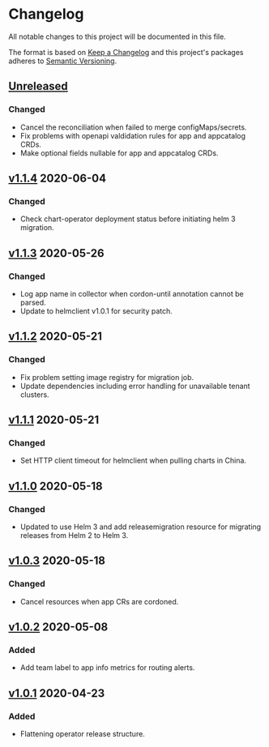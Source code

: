 # Changelog

All notable changes to this project will be documented in this file.

The format is based on [Keep a Changelog](http://keepachangelog.com/en/1.0.0/)
and this project's packages adheres to [Semantic Versioning](http://semver.org/spec/v2.0.0.html).

## [Unreleased]

### Changed

- Cancel the reconciliation when failed to merge configMaps/secrets. 
- Fix problems with openapi valdidation rules for app and appcatalog CRDs.
- Make optional fields nullable for app and appcatalog CRDs.

## [v1.1.4] 2020-06-04

### Changed

- Check chart-operator deployment status before initiating helm 3 migration.

## [v1.1.3] 2020-05-26

### Changed

- Log app name in collector when cordon-until annotation cannot be parsed.
- Update to helmclient v1.0.1 for security patch.

## [v1.1.2] 2020-05-21

### Changed

- Fix problem setting image registry for migration job.
- Update dependencies including error handling for unavailable tenant clusters.

## [v1.1.1] 2020-05-21

### Changed

- Set HTTP client timeout for helmclient when pulling charts in China.

## [v1.1.0] 2020-05-18

### Changed

- Updated to use Helm 3 and add releasemigration resource for migrating releases
from Helm 2 to Helm 3.

## [v1.0.3] 2020-05-18

### Changed

- Cancel resources when app CRs are cordoned.

## [v1.0.2] 2020-05-08

### Added

- Add team label to app info metrics for routing alerts.

## [v1.0.1] 2020-04-23

### Added

- Flattening operator release structure.

[Unreleased]: https://github.com/giantswarm/app-operator/compare/v1.1.4..HEAD

[v1.1.4]: https://github.com/giantswarm/app-operator/compare/v1.1.3..v1.1.4
[v1.1.3]: https://github.com/giantswarm/app-operator/compare/v1.1.2..v1.1.3
[v1.1.2]: https://github.com/giantswarm/app-operator/compare/v1.1.1..v1.1.2
[v1.1.1]: https://github.com/giantswarm/app-operator/compare/v1.1.0..v1.1.1
[v1.1.0]: https://github.com/giantswarm/app-operator/compare/v1.0.3..v1.1.0
[v1.0.3]: https://github.com/giantswarm/app-operator/compare/v1.0.2..v1.0.3
[v1.0.2]: https://github.com/giantswarm/app-operator/compare/v1.0.1..v1.0.2
[v1.0.1]: https://github.com/giantswarm/app-operator/releases/tag/v1.0.1
